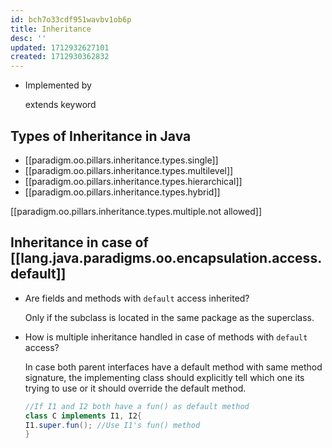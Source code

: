 ```yaml
---
id: bch7o33cdf951wavbv1ob6p
title: Inheritance
desc: ''
updated: 1712932627101
created: 1712930362832
---
```


- Implemented by

    extends keyword

## Types of Inheritance in Java

- [[paradigm.oo.pillars.inheritance.types.single]]
- [[paradigm.oo.pillars.inheritance.types.multilevel]]
- [[paradigm.oo.pillars.inheritance.types.hierarchical]]
- [[paradigm.oo.pillars.inheritance.types.hybrid]]

[[paradigm.oo.pillars.inheritance.types.multiple.not allowed]]


## Inheritance in case of [[lang.java.paradigms.oo.encapsulation.access.default]]

- Are fields and methods with `default` access inherited?

    Only if the subclass is located in the same package as the superclass.

- How is multiple inheritance handled in case of methods with `default` access?

    In case both parent interfaces have a default method with same method signature, the implementing class should explicitly tell which one its trying to use or it should override the default method.

    ```java
    //If I1 and I2 both have a fun() as default method
    class C implements I1, I2{
    I1.super.fun(); //Use I1's fun() method
    }
    ```
